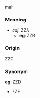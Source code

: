 malt
### Meaning
+ _adj_: ZZA
    + __eg__: ZZB

### Origin

ZZC

### Synonym

__eg__: ZZD

+ ZZE


